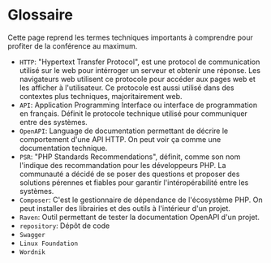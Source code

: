 # Glossaire

Cette page reprend les termes techniques importants à comprendre pour profiter
de la conférence au maximum.

* `HTTP`: "Hypertext Transfer Protocol", est une protocol de communication
  utilisé sur le web pour intérroger un serveur et obtenir une réponse. Les
  navigateurs web utilisent ce protocole pour accéder aux pages web et les
  afficher à l'utilisateur.
  Ce protocole est aussi utilisé dans des contextes plus techniques,
  majoritairement web.
* `API`: Application Programming Interface ou interface de programmation en
  français. Définit le protocole technique utilisé pour communiquer entre des
  systèmes.
* `OpenAPI`: Language de documentation permettant de décrire le comportement
  d'une API HTTP. On peut voir ça comme une documentation technique.
* `PSR`: "PHP Standards Recommendations", définit, comme son nom l'indique des
  recommandation pour les développeurs PHP. La communauté a décidé de se poser
  des questions et proposer des solutions pérennes et fiables pour garantir
  l'intéropérabilité entre les systèmes.
* `Composer`: C'est le gestionnaire de dépendance de l'écosystème PHP. On peut
  installer des librairies et des outils à l'intérieur d'un projet.
* `Raven`: Outil permettant de tester la documentation OpenAPI d'un projet.
* `repository`: Dépôt de code
* `Swagger`
* `Linux Foundation`
* `Wordnik`
